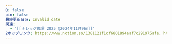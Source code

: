 ```yaml
---
Q: false
pin: false
最終更新日時: Invalid date
関連:
  - "[[ナレッジ管理 2025 @2024年11月9日]]"
2ホップリンク: https://www.notion.so/1381121f1cf6801894aaf7c291975afe, https://www.notion.so/16c75a74006c45118ce11a1ece06d565
---
```

